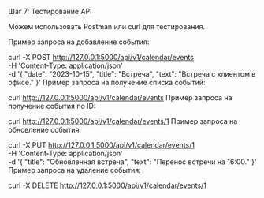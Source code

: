 Шаг 7: Тестирование API

Можем использовать Postman или curl для тестирования.

Пример запроса на добавление события:

curl -X POST http://127.0.0.1:5000/api/v1/calendar/events \
-H 'Content-Type: application/json' \
-d '{
    "date": "2023-10-15",
    "title": "Встреча",
    "text": "Встреча с клиентом в офисе."
}'
Пример запроса на получение списка событий:

curl http://127.0.0.1:5000/api/v1/calendar/events
Пример запроса на получение события по ID:

curl http://127.0.0.1:5000/api/v1/calendar/events/1
Пример запроса на обновление события:

curl -X PUT http://127.0.0.1:5000/api/v1/calendar/events/1 \
-H 'Content-Type: application/json' \
-d '{
    "title": "Обновленная встреча",
    "text": "Перенос встречи на 16:00."
}'
Пример запроса на удаление события:

curl -X DELETE http://127.0.0.1:5000/api/v1/calendar/events/1
